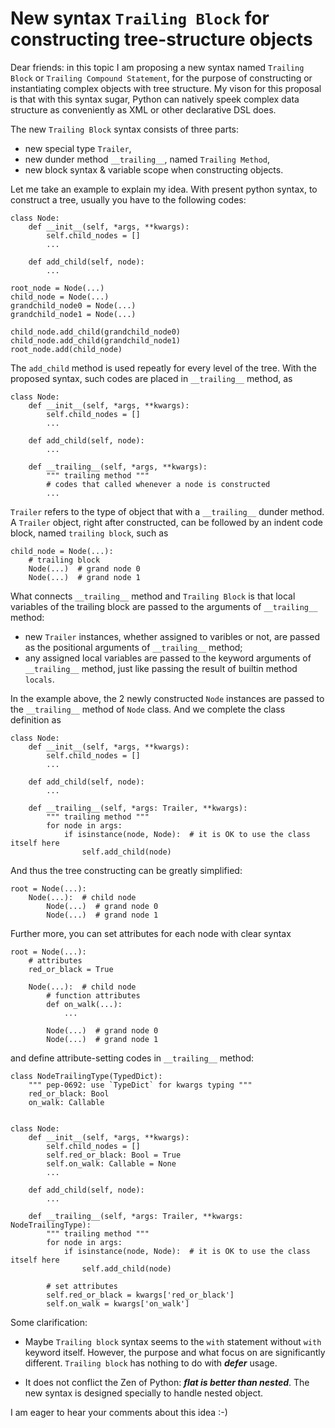 # New syntax `Trailing Block` for constructing tree-structure objects

Dear friends: in this topic I am proposing a new syntax named `Trailing Block` or `Trailing Compound Statement`, for the purpose of constructing or instantiating complex objects with tree structure. My vison for this proposal is that with this syntax sugar, Python can natively speek complex data structure as conveniently as XML or other declarative DSL does.

The new `Trailing Block` syntax consists of three parts:
+ new special type `Trailer`,
+ new dunder method `__trailing__`, named `Trailing Method`,
+ new block syntax & variable scope when constructing objects.

Let me take an example to explain my idea. With present python syntax, to construct a tree, usually you have to the following codes:

```
class Node:
    def __init__(self, *args, **kwargs):
        self.child_nodes = []
        ...

    def add_child(self, node):
        ...
    
root_node = Node(...)
child_node = Node(...)
grandchild_node0 = Node(...)
grandchild_node1 = Node(...)

child_node.add_child(grandchild_node0)
child_node.add_child(grandchild_node1)
root_node.add(child_node)
```

The `add_child` method is used repeatly for every level of the tree. With the proposed syntax, such codes are placed in `__trailing__` method, as


```
class Node:
    def __init__(self, *args, **kwargs):
        self.child_nodes = []
        ...

    def add_child(self, node):
        ...

    def __trailing__(self, *args, **kwargs):
        """ trailing method """
        # codes that called whenever a node is constructed
        ...
```

`Trailer` refers to the type of object that with a `__trailing__` dunder method. A `Trailer` object, right after constructed, can be followed by an indent code block, named `trailing block`, such as

```
child_node = Node(...):
    # trailing block
    Node(...)  # grand node 0
    Node(...)  # grand node 1
```

What connects `__trailing__` method and `Trailing Block` is that local variables of the trailing block are passed to the arguments of `__trailing__` method:

+ new `Trailer` instances, whether assigned to varibles or not, are passed as the positional arguments of  `__trailing__` method;
+ any assigned local variables are passed to the keyword arguments of  `__trailing__` method, just like passing the result of builtin method `locals`.


In the example above, the 2 newly constructed `Node` instances are passed to the `__trailing__` method of `Node` class. And we complete the class definition as

```
class Node:
    def __init__(self, *args, **kwargs):
        self.child_nodes = []
        ...

    def add_child(self, node):
        ...

    def __trailing__(self, *args: Trailer, **kwargs):
        """ trailing method """
        for node in args:
            if isinstance(node, Node):  # it is OK to use the class itself here
                self.add_child(node)
```

And thus the tree constructing can be greatly simplified:
```
root = Node(...):
    Node(...):  # child node
        Node(...)  # grand node 0
        Node(...)  # grand node 1
``` 

Further more, you can set attributes for each node with clear syntax

```
root = Node(...):
    # attributes
    red_or_black = True

    Node(...):  # child node
        # function attributes
        def on_walk(...):
            ...

        Node(...)  # grand node 0
        Node(...)  # grand node 1
``` 

and define attribute-setting codes in `__trailing__` method:

```
class NodeTrailingType(TypedDict):
    """ pep-0692: use `TypeDict` for kwargs typing """
    red_or_black: Bool
    on_walk: Callable


class Node:
    def __init__(self, *args, **kwargs):
        self.child_nodes = []
        self.red_or_black: Bool = True
        self.on_walk: Callable = None
        ...

    def add_child(self, node):
        ...

    def __trailing__(self, *args: Trailer, **kwargs: NodeTrailingType):
        """ trailing method """
        for node in args:
            if isinstance(node, Node):  # it is OK to use the class itself here
                self.add_child(node)

        # set attributes
        self.red_or_black = kwargs['red_or_black']
        self.on_walk = kwargs['on_walk']
```

Some clarification:
+ Maybe `Trailing block` syntax seems to the `with` statement without `with` keyword itself. 
However, the purpose and what focus on are significantly different. `Trailing block` has nothing to 
do with ***defer*** usage. 

+ It does not conflict the Zen of Python: ***flat is better than nested***. The new syntax is designed specially to handle nested object.


I am eager to hear your comments about this idea :-)